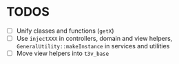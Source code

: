 TODOS
=====

- [ ] Unify classes and functions (`getX`)
- [ ] Use `injectXXX` in controllers, domain and view helpers, `GeneralUtility::makeInstance` in services and utilities
- [ ] Move view helpers into `t3v_base`
